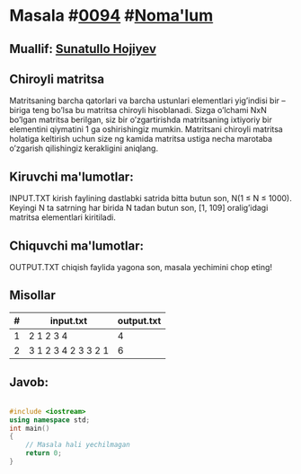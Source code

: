 
<h1>Masala #<a href="https://robocontest.uz/tasks/0094">0094</a> #<a href="https://robocontest.uz/tasks?category=1">Noma'lum</a></h1>
<h2> Muallif: <a href="https://robocontest.uz/profile/sunnat">Sunatullo Hojiyev</a></h2>
<h2>Chiroyli matritsa</h2>
<p>Matritsaning barcha qatorlari va barcha ustunlari elementlari yig’indisi bir – biriga teng bo’lsa bu matritsa chiroyli hisoblanadi. Sizga o’lchami NxN bo’lgan matritsa berilgan, siz bir o’zgartirishda matritsaning ixtiyoriy bir elementini qiymatini 1 ga oshirishingiz mumkin. Matritsani chiroyli matritsa holatiga keltirish uchun size ng kamida matritsa ustiga necha marotaba o’zgarish qilishingiz kerakligini aniqlang.</p>
<h2>Kiruvchi ma'lumotlar:</h2>
<p>INPUT.TXT kirish faylining dastlabki satrida bitta butun son, N(1 ≤ N ≤ 1000). Keyingi N ta satrning har birida N tadan butun son, [1, 109] oralig’idagi matritsa elementlari kiritiladi.</p>
<h2>Chiquvchi ma'lumotlar:</h2>
<p>OUTPUT.TXT chiqish faylida yagona son, masala yechimini chop eting!</p>
<h2>Misollar</h2>
<table>
    <thead>
        <tr>
            <th>#</th>
            <th>input.txt</th>
            <th>output.txt</th>
        </tr>
    </thead>
    <tbody>
            <tr>
                <td>1</td>
                <td>2
1 2
3 4</td>
                <td>4</td>
            </tr>
            <tr>
                <td>2</td>
                <td>3
1 2 3
4 2 3
3 2 1</td>
                <td>6</td>
            </tr>
    </tbody>
    </table>
    
<h2>Javob:</h2>

######
```cpp
#include <iostream>
using namespace std;
int main()
{
    // Masala hali yechilmagan
    return 0;
}
```
